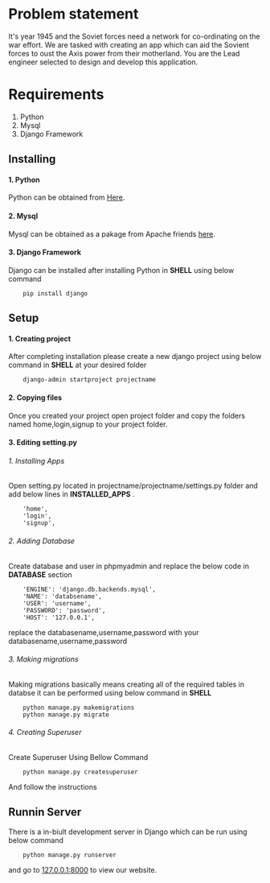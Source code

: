 Problem statement
=========
 It's year 1945 and the Soviet forces need a network for co-ordinating on the
war effort. We are tasked with creating an app which can aid the Sovient
forces to oust the Axis power from their motherland.
You are the Lead engineer selected to design and develop this application.

Requirements
======

1. Python
2. Mysql
3. Django Framework


Installing
------

#### 1. Python 

Python can be obtained from [Here](https://www.python.org).
    
#### 2. Mysql

Mysql can be obtained as a pakage from Apache friends [here](https://www.apachefriends.org/download.html).
    
#### 3. Django Framework
	
Django can be installed after installing Python in __SHELL__ using below command
    
```
	pip install django
```

Setup
---

#### 1. Creating project

After completing installation please create a new django project using below command in __SHELL__ at your desired folder

```
	django-admin startproject projectname
```

#### 2. Copying files

Once you created your project open project folder and copy the folders named home,login,signup to your project folder.

#### 3. Editing setting.py

###### 1. Installing Apps

Open setting.py located in projectname/projectname/settings.py folder and add below lines in __INSTALLED_APPS__ .

```
	'home',
    'login',
    'signup',
```

###### 2. Adding Database

Create database and user in phpmyadmin and replace the below code in __DATABASE__ section

```
	'ENGINE': 'django.db.backends.mysql',
    'NAME': 'databsename',
    'USER': 'username',
    'PASSWORD': 'password',
    'HOST': '127.0.0.1',
```

replace the databasename,username,password with your databasename,username,password

###### 3. Making migrations

Making migrations basically means creating all of the required tables in databse it can be performed using below command in __SHELL__

```
	python manage.py makemigrations
    python manage.py migrate
```

###### 4. Creating Superuser

Create Superuser Using Bellow Command

```
	python manage.py createsuperuser
```

And follow the instructions


Runnin Server
--------

There is a in-biult development server in Django which can be run using below command

```
	python manage.py runserver
```

and go to [127.0.0.1:8000](127.0.0.1:8000) to view our website.
